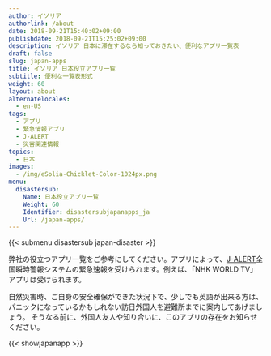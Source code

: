 ```yaml
---
author: イソリア
authorlink: /about
date: 2018-09-21T15:40:02+09:00
publishdate: 2018-09-21T15:25:02+09:00
description: イソリア 日本に滞在するなら知っておきたい、便利なアプリ一覧表
draft: false
slug: japan-apps
title: イソリア 日本役立アプリ一覧
subtitle: 便利な一覧表形式
weight: 60
layout: about
alternatelocales:
  - en-US
tags:
  - アプリ
  - 緊急情報アプリ
  - J-ALERT
  - 災害関連情報
topics:
  - 日本
images:
  - /img/eSolia-Chicklet-Color-1024px.png
menu:
  disastersub:
    Name: 日本役立アプリ一覧
    Weight: 60
    Identifier: disastersubjapanapps_ja
    Url: /japan-apps/
---
```


{{< submenu disastersub japan-disaster >}}

弊社の役立つアプリ一覧をご参考にしてください。アプリによって、[J-ALERT](/japan-emergency-broadcast-system-j-alert/)全国瞬時警報システムの緊急速報を受けられます。例えば、「NHK WORLD TV」アプリは受けられます。

自然災害時、ご自身の安全確保ができた状況下で、少しでも英語が出来る方は、パニックになっているかもしれない訪日外国人を避難所までに案内してあげましょう。 そうなる前に、外国人友人や知り合いに、このアプリの存在をお知らせください。

{{< showjapanapp >}}